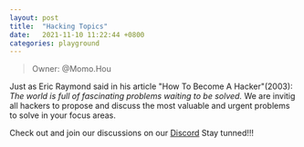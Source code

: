 ```yaml
---
layout: post
title:  "Hacking Topics"
date:   2021-11-10 11:22:44 +0800
categories: playground
---
```


> Owner: @Momo.Hou

Just as Eric Raymond said in his article "How To Become A Hacker"(2003): _The world is full of fascinating problems waiting to be solved._ We are invitig all hackers to propose and discuss the most valuable and urgent problems to solve in your focus areas. 

Check out and join our discussions on our [Discord][Discord]
Stay tunned!!!

[Discord]: https://discord.gg/gVBYGfmwQv